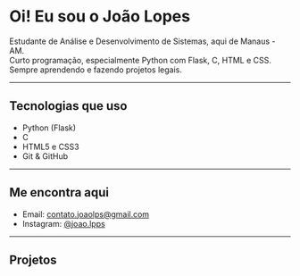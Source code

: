 # Oi! Eu sou o João Lopes

Estudante de Análise e Desenvolvimento de Sistemas, aqui de Manaus - AM.  
Curto programação, especialmente Python com Flask, C, HTML e CSS.  
Sempre aprendendo e fazendo projetos legais.

---

## Tecnologias que uso

- Python (Flask)  
- C  
- HTML5 e CSS3  
- Git & GitHub  

---

## Me encontra aqui

- Email: contato.joaolps@gmail.com  
- Instagram: [@joao.lpps](https://instagram.com/joao.lpps)  

---

## Projetos



